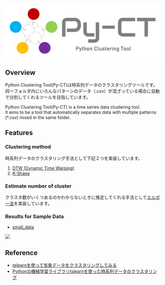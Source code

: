 ![LOGO](.images/logo.png)

## Overview
Python Clustering Tool(Py-CT)は時系列データのクラスタリングツールです。  
同一フォルダ内にいろんなパターンのデータ（.csv）が混ざっている場合に自動で分別してくれるツールを目指しています。

Python Clustering Tool(Py-CT) is a time series data clustering tool.  
It aims to be a tool that automatically separates data with multiple patterns (*.csv) mixed in the same folder.

## Features

### Clustering method

時系列データのクラスタリング手法として下記２つを実装しています。

1. [DTW (Dynamic Time Warping)](https://zenn.dev/kinonotofu/articles/a7cb8038bb2433#dynamic-time-warping%EF%BC%88dtw%E3%80%81%E5%8B%95%E7%9A%84%E6%99%82%E9%96%93%E4%BC%B8%E7%B8%AE%E6%B3%95%EF%BC%89)
2. [K-Shape](https://tslearn.readthedocs.io/en/stable/auto_examples/clustering/plot_kshape.html?highlight=KShape)

### Estimate number of cluster

クラスタ数がいくつあるのかわからないときに推定してくれる手法として[エルボー法](https://en.wikipedia.org/wiki/Elbow_method_(clustering))を実装しています。

### Results for Sample Data
- [small_data](https://github.com/qoopen0815/python_clustering_tool/tree/main/sample_data/small_data)
<img src="https://user-images.githubusercontent.com/26988372/172048017-8c19fe3d-7e52-4272-b542-249a902d0ab1.png" width="70%"/>

## Reference

- [telearnを使って気象データをクラスタリングしてみる](https://zenn.dev/kinonotofu/articles/a7cb8038bb2433#dynamic-time-warping%EF%BC%88dtw%E3%80%81%E5%8B%95%E7%9A%84%E6%99%82%E9%96%93%E4%BC%B8%E7%B8%AE%E6%B3%95%EF%BC%89)
- [Pythonの機械学習ライブラリtslearnを使った時系列データのクラスタリング](https://blog.brains-tech.co.jp/tslearn-time-series-clustering)
